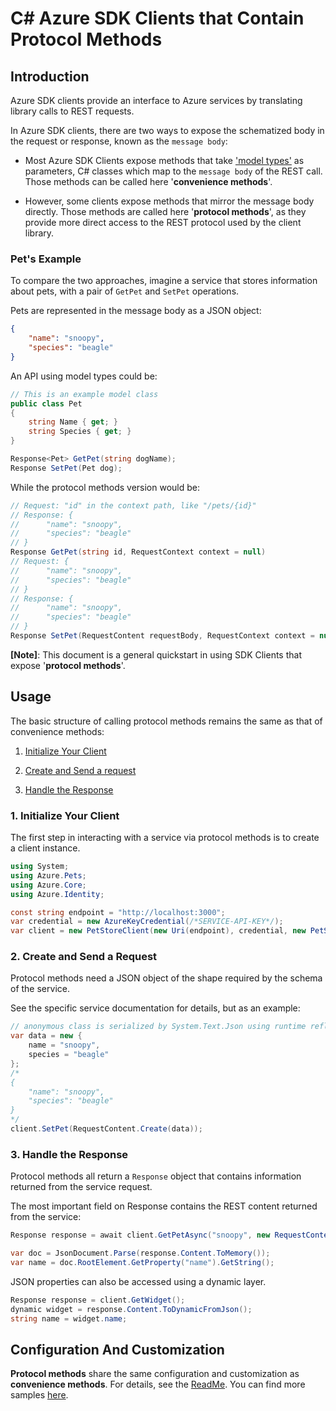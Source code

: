 # C# Azure SDK Clients that Contain Protocol Methods

## Introduction

Azure SDK clients provide an interface to Azure services by translating library calls to REST requests.

In Azure SDK clients, there are two ways to expose the schematized body in the request or response, known as the `message body`:

- Most Azure SDK Clients expose methods that take ['model types'](https://azure.github.io/azure-sdk/dotnet_introduction.html#dotnet-model-types) as parameters, C# classes which map to the `message body` of the REST call. Those methods can be called here '**convenience methods**'.

- However, some clients expose methods that mirror the message body directly. Those methods are called here '**protocol methods**', as they provide more direct access to the REST protocol used by the client library.

### Pet's Example

To compare the two approaches, imagine a service that stores information about pets, with a pair of `GetPet`  and `SetPet` operations.

Pets are represented in the message body as a JSON object:

```json
{
    "name": "snoopy",
    "species": "beagle"
}
```

An API using model types could be:

```csharp
// This is an example model class
public class Pet
{
    string Name { get; }
    string Species { get; }
}

Response<Pet> GetPet(string dogName);
Response SetPet(Pet dog);
```

While the protocol methods version would be:

```csharp
// Request: "id" in the context path, like "/pets/{id}"
// Response: {
//      "name": "snoopy",
//      "species": "beagle"
// }
Response GetPet(string id, RequestContext context = null)
// Request: {
//      "name": "snoopy",
//      "species": "beagle"
// }
// Response: {
//      "name": "snoopy",
//      "species": "beagle"
// }
Response SetPet(RequestContent requestBody, RequestContext context = null);
```

**[Note]**: This document is a general quickstart in using SDK Clients that expose '**protocol methods**'.

## Usage

The basic structure of calling protocol methods remains the same as that of convenience methods:

1. [Initialize Your Client](#1-initialize-your-client "Initialize Your Client")

2. [Create and Send a request](#2-create-and-send-a-request "Create and Send a Request")

3. [Handle the Response](#3-handle-the-response "Handle the Response")

### 1. Initialize Your Client

The first step in interacting with a service via protocol methods is to create a client instance.

```csharp
using System;
using Azure.Pets;
using Azure.Core;
using Azure.Identity;

const string endpoint = "http://localhost:3000";
var credential = new AzureKeyCredential(/*SERVICE-API-KEY*/);
var client = new PetStoreClient(new Uri(endpoint), credential, new PetStoreClientOptions());
```

### 2. Create and Send a Request

Protocol methods need a JSON object of the shape required by the schema of the service.

See the specific service documentation for details, but as an example:

```csharp
// anonymous class is serialized by System.Text.Json using runtime reflection
var data = new {
    name = "snoopy",
    species = "beagle"
};
/*
{
    "name": "snoopy",
    "species": "beagle"
}
*/
client.SetPet(RequestContent.Create(data));
```

### 3. Handle the Response

Protocol methods all return a `Response` object that contains information returned from the service request.

The most important field on Response contains the REST content returned from the service:

```C# Snippet:GetPetAsync
Response response = await client.GetPetAsync("snoopy", new RequestContext());

var doc = JsonDocument.Parse(response.Content.ToMemory());
var name = doc.RootElement.GetProperty("name").GetString();
```

JSON properties can also be accessed using a dynamic layer.

```C# Snippet:AzureCoreGetDynamicJsonProperty
Response response = client.GetWidget();
dynamic widget = response.Content.ToDynamicFromJson();
string name = widget.name;
```

## Configuration And Customization

**Protocol methods** share the same configuration and customization as **convenience methods**. For details, see the [ReadMe](https://github.com/Azure/azure-sdk-for-net/blob/main/sdk/core/Azure.Core/README.md). You can find more samples [here](https://github.com/Azure/azure-sdk-for-net/blob/main/sdk/core/Azure.Core/samples/README.md).
